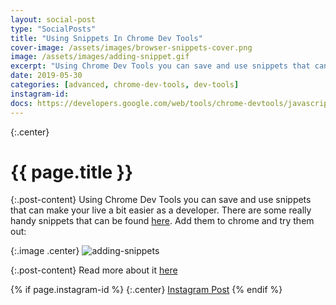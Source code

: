 ```yaml
---
layout: social-post
type: "SocialPosts"
title: "Using Snippets In Chrome Dev Tools"
cover-image: /assets/images/browser-snippets-cover.png
image: /assets/images/adding-snippet.gif
excerpt: "Using Chrome Dev Tools you can save and use snippets that can make your live a bit easier as a developer."
date: 2019-05-30
categories: [advanced, chrome-dev-tools, dev-tools]
instagram-id: 
docs: https://developers.google.com/web/tools/chrome-devtools/javascript/snippets
---
```

{:.center}
# {{ page.title }}

{:.post-content}
Using Chrome Dev Tools you can save and use snippets that can make your live a bit easier as a developer.
There are some really handy snippets that can be found <a href="https://bgrins.github.io/devtools-snippets/" target="_blank">here</a>.
Add them to chrome and try them out:

{:.image .center}
![adding-snippets]({{page.image}})

{:.post-content}
Read more about it <a href="{{page.docs}}" target="_blank">here</a>

{% if page.instagram-id %}
{:.center}
<a class="insta-link" href="https://www.instagram.com/p/{{page.instagram-id}}" target="_blank">Instagram Post</a>
{% endif %}
